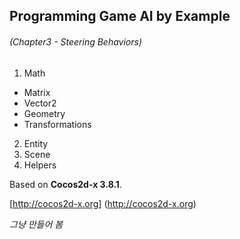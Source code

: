 ## Programming Game AI by Example 
###### (Chapter3 - Steering Behaviors)

1. Math
  * Matrix
  * Vector2
  * Geometry
  * Transformations
2. Entity
3. Scene
4. Helpers

Based on **Cocos2d-x 3.8.1**.

[http://cocos2d-x.org] (http://cocos2d-x.org)

*그냥 만들어 봄*
